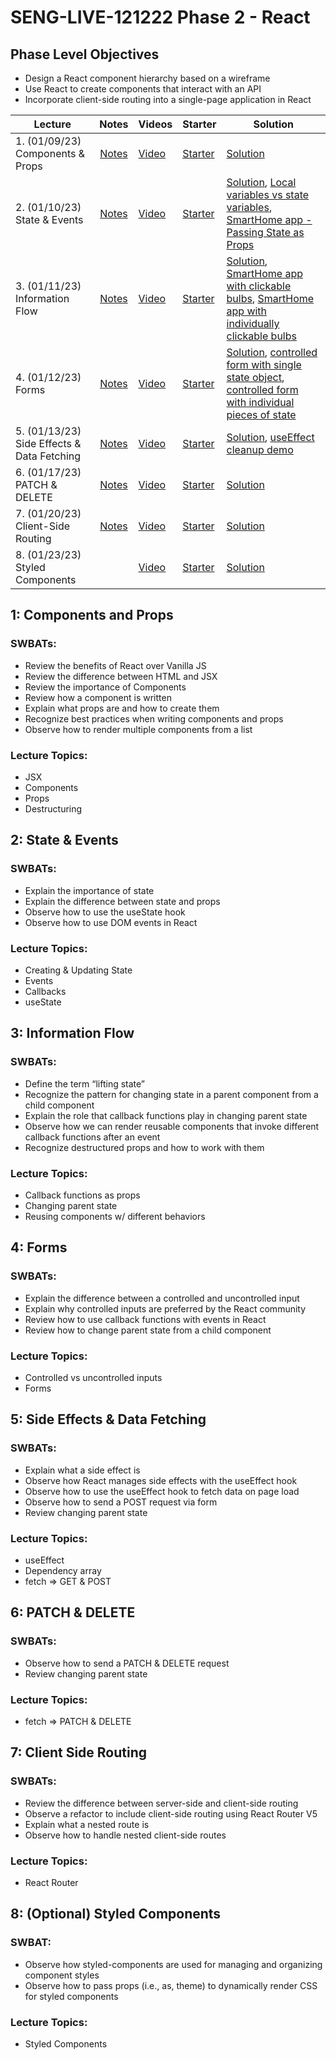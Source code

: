 # SENG-LIVE-121222 Phase 2 - React

## Phase Level Objectives

- Design a React component hierarchy based on a wireframe
- Use React to create components that interact with an API
- Incorporate client-side routing into a single-page application in React


| Lecture | Notes | Videos | Starter | Solution |
| ------- | :---: | ------ | ------- | -------- |
| 1. (01/09/23) Components & Props     |  [Notes](https://docs.google.com/document/d/1EbmXfu432Jyyz5p0xNqMHCpoUpbPi80rnzUthJnEhRU/edit#bookmark=id.492l5qp12q1x)     |  [Video](https://vimeo.com/787721467)      |    [Starter](https://github.com/learn-co-students/SENG-LIVE-121222-Phase-2/tree/main/01_components_and_props)     |   [Solution](https://github.com/learn-co-students/SENG-LIVE-121222-Phase-2/tree/01_notes/01_components_and_props)       |
| 2. (01/10/23) State & Events     |  [Notes](https://docs.google.com/document/d/1EbmXfu432Jyyz5p0xNqMHCpoUpbPi80rnzUthJnEhRU/edit#bookmark=id.vd3lnycixohm)     |   [Video](https://vimeo.com/788080238)     |    [Starter](https://github.com/learn-co-students/SENG-LIVE-121222-Phase-2/tree/main/02_state_and_events%20)     |    [Solution](https://github.com/learn-co-students/SENG-LIVE-121222-Phase-2/tree/02_notes/02_state_and_events%20), [Local variables vs state variables](https://codesandbox.io/s/counter-state-example-0r8stb?file=/src/App.js), [SmartHome app - Passing State as Props](https://codesandbox.io/s/vigilant-minsky-iiykrb)      |
| 3. (01/11/23) Information Flow     |  [Notes](https://docs.google.com/document/d/1EbmXfu432Jyyz5p0xNqMHCpoUpbPi80rnzUthJnEhRU/edit#bookmark=id.wy2x156r59it)     |  [Video](https://vimeo.com/788440572)      |   [Starter](https://github.com/learn-co-students/SENG-LIVE-121222-Phase-2/tree/main/03_information_flow)      |    [Solution](https://github.com/learn-co-students/SENG-LIVE-121222-Phase-2/tree/03_notes/02_state_and_events%20), [SmartHome app with clickable bulbs](https://codesandbox.io/s/smarthome-with-clickable-bulbs-woyctp), [SmartHome app with individually clickable bulbs](https://codesandbox.io/s/smarthome-with-individually-switchable-bulbs-du3hot)      |
| 4. (01/12/23) Forms     |   [Notes](https://docs.google.com/document/d/1EbmXfu432Jyyz5p0xNqMHCpoUpbPi80rnzUthJnEhRU/edit#bookmark=id.9becevreox7j)    |   [Video](https://vimeo.com/788806390)     |   [Starter](https://github.com/learn-co-students/SENG-LIVE-121222-Phase-2/tree/main/04_react_forms)      |  [Solution](https://github.com/learn-co-students/SENG-LIVE-121222-Phase-2/tree/04_notes/04_react_forms), [controlled form with single state object](https://codesandbox.io/s/refactoring-a-controlled-form-with-individual-pieces-of-state-juv663?file=/src/App.js), [controlled form with individual pieces of state](https://codesandbox.io/s/controlled-form-with-individual-pieces-of-state-pbjpe4?from-embed)        |
| 5. (01/13/23) Side Effects & Data Fetching     |  [Notes](https://docs.google.com/document/d/1EbmXfu432Jyyz5p0xNqMHCpoUpbPi80rnzUthJnEhRU/edit#bookmark=id.c2ylqc4vikay)     |   [Video](https://vimeo.com/789148345)     |   [Starter](https://github.com/learn-co-students/SENG-LIVE-121222-Phase-2/tree/main/05_side_effects_and_data_fetching)      |   [Solution](https://github.com/learn-co-students/SENG-LIVE-121222-Phase-2/tree/05_notes/05_side_effects_and_data_fetching), [useEffect cleanup demo](https://codesandbox.io/s/useeffect-cleanup-ig17kd?file=/src/Timer.js)       |
| 6. (01/17/23) PATCH & DELETE     |   [Notes](https://docs.google.com/document/d/1EbmXfu432Jyyz5p0xNqMHCpoUpbPi80rnzUthJnEhRU/edit#bookmark=id.wt5i3c5f41d9)    |   [Video](https://vimeo.com/790205341)     |    [Starter](https://github.com/learn-co-students/SENG-LIVE-121222-Phase-2/tree/main/06_PATCH_DELETE)     |   [Solution](https://github.com/learn-co-students/SENG-LIVE-121222-Phase-2/tree/main/06_PATCH_DELETE)       |
| 7. (01/20/23) Client-Side Routing     |   [Notes](https://docs.google.com/document/d/1EbmXfu432Jyyz5p0xNqMHCpoUpbPi80rnzUthJnEhRU/edit#bookmark=kix.6dlvxf2ydepe)    |    [Video](#)    |   [Starter](#)      |    [Solution](#)      |
| 8. (01/23/23) Styled Components    |               |    [Video](#)    |   [Starter](#)      |    [Solution](#)      |

## 1: Components and Props
### SWBATs:
- Review the benefits of React over Vanilla JS 
- Review the difference between HTML and JSX
- Review the importance of Components
- Review how a component is written
- Explain what props are and how to create them
- Recognize best practices when writing components and props
- Observe how to render multiple components from a list
### Lecture Topics:
- JSX
- Components
- Props
- Destructuring


## 2: State & Events

### SWBATs:
- Explain the importance of state
- Explain the difference between state and props
- Observe how to use the useState hook
- Observe how to use DOM events in React
### Lecture Topics:
- Creating & Updating State
- Events
- Callbacks
- useState


## 3: Information Flow
### SWBATs:
- Define the term “lifting state”
- Recognize the pattern for changing state in a parent component from a child component
- Explain the role that callback functions play in changing parent state
- Observe how we can render reusable components that invoke different callback functions after an event
- Recognize destructured props and how to work with them
### Lecture Topics:
- Callback functions as props
- Changing parent state
- Reusing components w/ different behaviors

## 4: Forms
### SWBATs:
- Explain the difference between a controlled and uncontrolled input
- Explain why controlled inputs are preferred by the React community
- Review how to use callback functions with events in React
- Review how to change parent state from a child component
### Lecture Topics:
- Controlled vs uncontrolled inputs
- Forms

## 5: Side Effects & Data Fetching

### SWBATs:
- Explain what a side effect is
- Observe how React manages side effects with the useEffect hook
- Observe how to use the useEffect hook to fetch data on page load
- Observe how to send a POST request via form
- Review changing parent state
### Lecture Topics:
- useEffect
- Dependency array
- fetch => GET & POST

## 6: PATCH & DELETE
### SWBATs:
- Observe how to send a PATCH & DELETE request
- Review changing parent state
### Lecture Topics:
- fetch => PATCH & DELETE

## 7: Client Side Routing

### SWBATs:
- Review the difference between server-side and client-side routing
- Observe a refactor to include client-side routing using React Router V5
- Explain what a nested route is
- Observe how to handle nested client-side routes 
### Lecture Topics:
- React Router

## 8: (Optional) Styled Components
### SWBAT:
- Observe how styled-components are used for managing and organizing component styles
- Observe how to pass props (i.e., as, theme) to dynamically render CSS for styled components
### Lecture Topics:
- Styled Components
